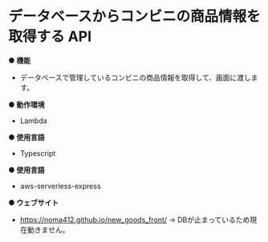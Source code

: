 # データベースからコンビニの商品情報を取得する API

**● 機能**

- データベースで管理しているコンビニの商品情報を取得して、画面に渡します。

**● 動作環境**

- Lambda

**● 使用言語**

- Typescript

**● 使用言語**

- aws-serverless-express

**● ウェブサイト**
- https://noma412.github.io/new_goods_front/
→ DBが止まっているため現在動きません。
